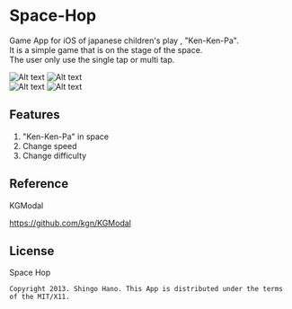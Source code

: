 Space-Hop
=========

Game App for iOS of japanese children's play , "Ken-Ken-Pa".  
It is a simple game that is on the stage of the space.  
The user only use the single tap or multi tap.    

![Alt text](http://priolo.wktk.so/images/SpaceHop6.png) 
![Alt text](http://nntp.s1.adexd.net/images/SpaceHop7.png)  
![Alt text](http://nntp.s1.adexd.net/images/SpaceHop8.png) 
![Alt text](http://nntp.s1.adexd.net/images/SpaceHop9.png)


Features
------

1. "Ken-Ken-Pa" in space
2. Change speed
3. Change difficulty


Reference
------
KGModal


<https://github.com/kgn/KGModal>


License
------

Space Hop


`Copyright 2013. Shingo Hano. This App is distributed under the terms of the MIT/X11.`  
